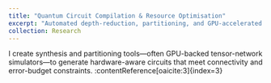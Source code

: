 ```yaml
---
title: "Quantum Circuit Compilation & Resource Optimisation"
excerpt: "Automated depth-reduction, partitioning, and GPU-accelerated simulation of large-scale quantum circuits.<br/><img src='/images/research_compilation.png'>"
collection: Research
---
```


I create synthesis and partitioning tools—often GPU-backed tensor-network simulators—to generate hardware-aware circuits that meet connectivity and error-budget constraints. :contentReference[oaicite:3]{index=3}
